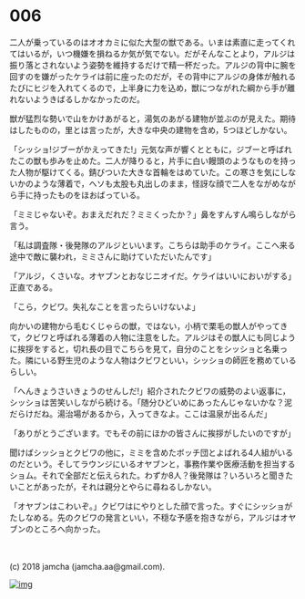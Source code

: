 # 006

二人が乗っているのはオオカミに似た大型の獣である。いまは素直に走ってくれてはいるが，いつ機嫌を損ねるか気が気でない。だがそんなことより，アルジは振り落とされないよう姿勢を維持するだけで精一杯だった。アルジの背中に腕を回すのを嫌がったケライは前に座ったのだが，その背中にアルジの身体が触れるたびにヒジを入れてくるので，上半身に力を込め，獣につながれた綱から手が離れないようきばるしかなかったのだ。  

獣が猛烈な勢いで山をかけあがると，湯気のあがる建物が並ぶのが見えた。期待はしたものの，里とは言ったが，大きな中央の建物を含め，5つほどしかない。  

「シッショ!ジブーがかえってきた!」元気な声が響くとともに，ジブーと呼ばれたこの獣も歩みを止めた。二人が降りると，片手に白い饅頭のようなものを持った人物が駆けてくる。錆びついた大きな首輪をはめていた。この寒さを気にしないかのような薄着で，ヘソも太股も丸出しのまま，怪訝な顔で二人をながめながら手に持ったものをほおばっている。  

「ミミじゃないぞ。おまえだれだ？ミミくったか？」鼻をすんすん鳴らしながら言う。  

「私は調査隊・後発隊のアルジといいます。こちらは助手のケライ。ここへ来る途中で敵に襲われ，ミミさんに助けていただいたんです」  

「アルジ，くさいな。オヤブンとおなじニオイだ。ケライはいいにおいがする」正直である。  

「こら，クビワ。失礼なことを言ったらいけないよ」  

向かいの建物から毛むくじゃらの獣，ではない，小柄で栗毛の獣人がやってきて，クビワと呼ばれる薄着の人物に注意をした。アルジはその獣人にも同じように挨拶をすると，切れ長の目でこちらを見て，自分のことをシッショと名乗った。隣にいる野生児のような人物はクビワといい，シッショの師匠を務めているらしい。  

「へんきょうさいきょうのせんしだ!」紹介されたクビワの威勢のよい返事に，シッショは苦笑いしながら続ける。「随分ひどいめにあったんじゃないかな？泥だらけだね。湯治場があるから，入ってきなよ。ここは温泉が出るんだ」  

「ありがとうございます。でもその前にほかの皆さんに挨拶がしたいのですが」  

聞けばシッショとクビワの他に，ミミを含めたボッチ団とよばれる4人組がいるのだという。そしてラウンジにいるオヤブンと，事務作業や医療活動を担当するショム。それで全部だと伝えられた。わずか8人？後発隊は？いろいろと聞きたいことがあったが，それは親分とやらに尋ねるしかない。  

「オヤブンはこわいぞ。」クビワはにやりとした顔で言った。すぐにシッショがたしなめる。先のクビワの発言といい，不穏な予感を抱きながら，アルジはオヤブンのところへ向かった。  

<br>  
<br>  
(c) 2018 jamcha (jamcha.aa@gmail.com).  

[![img](http://i.creativecommons.org/l/by-nc-sa/4.0/88x31.png)](http://creativecommons.org/licenses/by-nc-sa/4.0/deed)